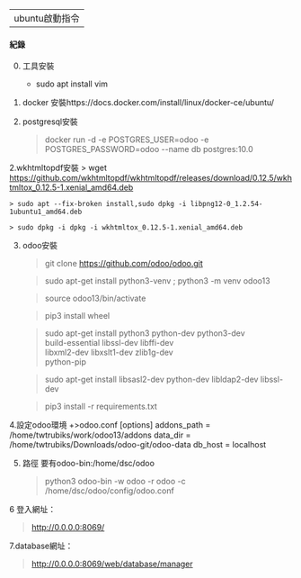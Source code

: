 <table>
    <tr>
        <td>ubuntu啟動指令</td>
    </tr>
</table>

#### 紀錄 
0. 工具安裝
    + sudo apt install vim


1. docker 安裝https://docs.docker.com/install/linux/docker-ce/ubuntu/

2. postgresql安裝  
    > docker run -d -e POSTGRES_USER=odoo -e POSTGRES_PASSWORD=odoo --name db postgres:10.0

2.wkhtmltopdf安裝
    > wget https://github.com/wkhtmltopdf/wkhtmltopdf/releases/download/0.12.5/wkhtmltox_0.12.5-1.xenial_amd64.deb
    
    > sudo apt --fix-broken install,sudo dpkg -i libpng12-0_1.2.54-1ubuntu1_amd64.deb
    
    > sudo dpkg -i dpkg -i wkhtmltox_0.12.5-1.xenial_amd64.deb
    
3. odoo安裝
    >git clone https://github.com/odoo/odoo.git
    
    >sudo apt-get install python3-venv ; python3 -m venv odoo13
    
    >source odoo13/bin/activate

   > pip3 install wheel
   
   > sudo apt-get install python3 python-dev python3-dev \
     build-essential libssl-dev libffi-dev \
     libxml2-dev libxslt1-dev zlib1g-dev \
     python-pip
     
   > sudo apt-get install libsasl2-dev python-dev libldap2-dev libssl-dev
   
   > pip3 install -r requirements.txt
   
 4.設定odoo環境
    +>odoo.conf
        [options]
        addons_path = /home/twtrubiks/work/odoo13/addons
        data_dir = /home/twtrubiks/Downloads/odoo-git/odoo-data
        db_host = localhost

5. 路徑 要有odoo-bin:/home/dsc/odoo
    > python3 odoo-bin -w odoo -r odoo -c /home/dsc/odoo/config/odoo.conf

6 登入網址：
   > http://0.0.0.0:8069/
   
7.database網址：
  >  http://0.0.0.0:8069/web/database/manager

